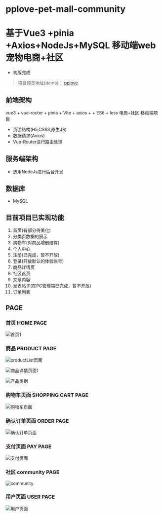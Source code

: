 # pplove-pet-mall-community

# 基于Vue3 +pinia +Axios+NodeJs+MySQL 移动端web宠物电商+社区

- 初版完成

> 项目预览地址(demo)： [pplove](http://43.139.223.94:6001/#/home)

## 前端架构
vue3 + vue-router + pinia + Vite + axios +  + ES6 + less 电商+社区 移动端项目
- 页面结构(H5,CSS3,原生JS)
- 数据请求(Axios)
- Vue-Router进行路由处理

## 服务端架构
- 选用NodeJs进行后台开发

## 数据库
- MySQL

## 目前项目已实现功能
1. 首页(有部分待美化)
2. 分类页数据的展示
3. 购物车(对商品增删结算)
4. 个人中心
5. 注册(已完成，暂不开放)
6. 登录(开放默认的体验账号)
7. 商品详情页
8. 社区首页
9. 文章内容
10. 发表帖子(在PC管理端已完成，暂不开放)
11. 订单列表


## PAGE

### 首页 HOME PAGE
![首页1](https://raw.githubusercontent.com/ano-2/pplove-pet-mall-community/main/pic1.png)

### 商品 PRODUCT PAGE
![productList页面](https://raw.githubusercontent.com/ano-2/pplove-pet-mall-community/main/pic3.png)

![商品详情页面1](https://raw.githubusercontent.com/ano-2/pplove-pet-mall-community/main/pic2.png)

![产品类别](https://raw.githubusercontent.com/ano-2/pplove-pet-mall-community/main/pic4.png)

### 购物车页面 SHOPPING CART PAGE
![购物车页面](https://raw.githubusercontent.com/ano-2/pplove-pet-mall-community/main/pic5.png)

### 确认订单页面 ORDER PAGE
![确认订单页面](https://raw.githubusercontent.com/ano-2/pplove-pet-mall-community/main/pic1.png)

### 支付页面 PAY PAGE
![支付页面](https://raw.githubusercontent.com/ano-2/pplove-pet-mall-community/main/pic6.png)


### 社区 community PAGE
![community](https://raw.githubusercontent.com/ano-2/pplove-pet-mall-community/main/pic7.png)



### 用户页面 USER PAGE
![用户页面](https://raw.githubusercontent.com/ano-2/pplove-pet-mall-community/main/pic8.png)


